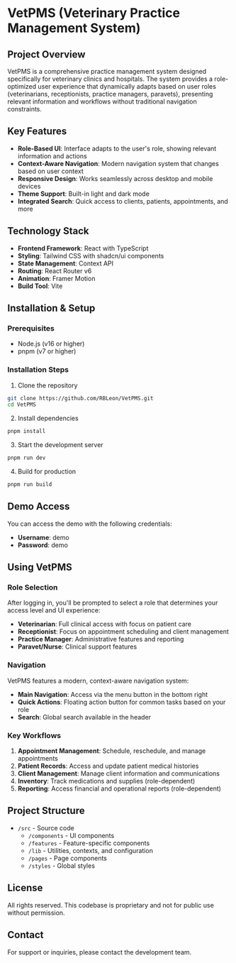 # VetPMS (Veterinary Practice Management System)

## Project Overview
VetPMS is a comprehensive practice management system designed specifically for veterinary clinics and hospitals. The system provides a role-optimized user experience that dynamically adapts based on user roles (veterinarians, receptionists, practice managers, paravets), presenting relevant information and workflows without traditional navigation constraints.

## Key Features
- **Role-Based UI**: Interface adapts to the user's role, showing relevant information and actions
- **Context-Aware Navigation**: Modern navigation system that changes based on user context
- **Responsive Design**: Works seamlessly across desktop and mobile devices
- **Theme Support**: Built-in light and dark mode
- **Integrated Search**: Quick access to clients, patients, appointments, and more

## Technology Stack
- **Frontend Framework**: React with TypeScript
- **Styling**: Tailwind CSS with shadcn/ui components
- **State Management**: Context API
- **Routing**: React Router v6
- **Animation**: Framer Motion
- **Build Tool**: Vite

## Installation & Setup

### Prerequisites
- Node.js (v16 or higher)
- pnpm (v7 or higher)

### Installation Steps
1. Clone the repository
```bash
git clone https://github.com/RBLeon/VetPMS.git
cd VetPMS
```

2. Install dependencies
```bash
pnpm install
```

3. Start the development server
```bash
pnpm run dev
```

4. Build for production
```bash
pnpm run build
```

## Demo Access
You can access the demo with the following credentials:
- **Username**: demo
- **Password**: demo

## Using VetPMS

### Role Selection
After logging in, you'll be prompted to select a role that determines your access level and UI experience:
- **Veterinarian**: Full clinical access with focus on patient care
- **Receptionist**: Focus on appointment scheduling and client management
- **Practice Manager**: Administrative features and reporting
- **Paravet/Nurse**: Clinical support features

### Navigation
VetPMS features a modern, context-aware navigation system:
- **Main Navigation**: Access via the menu button in the bottom right
- **Quick Actions**: Floating action button for common tasks based on your role
- **Search**: Global search available in the header

### Key Workflows
1. **Appointment Management**: Schedule, reschedule, and manage appointments
2. **Patient Records**: Access and update patient medical histories
3. **Client Management**: Manage client information and communications
4. **Inventory**: Track medications and supplies (role-dependent)
5. **Reporting**: Access financial and operational reports (role-dependent)

## Project Structure
- `/src` - Source code
  - `/components` - UI components
  - `/features` - Feature-specific components
  - `/lib` - Utilities, contexts, and configuration
  - `/pages` - Page components
  - `/styles` - Global styles

## License
All rights reserved. This codebase is proprietary and not for public use without permission.

## Contact
For support or inquiries, please contact the development team.
